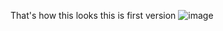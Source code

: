 That's how this looks this is first version 
![image](https://github.com/user-attachments/assets/303a5302-a7ab-4012-a2ad-11fe4c0601bd)
